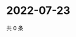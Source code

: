 # 2022-07-23

共 0 条

<!-- BEGIN WEIBO -->
<!-- 最后更新时间 Sat Jul 23 2022 07:15:46 GMT+0800 (China Standard Time) -->

<!-- END WEIBO -->
